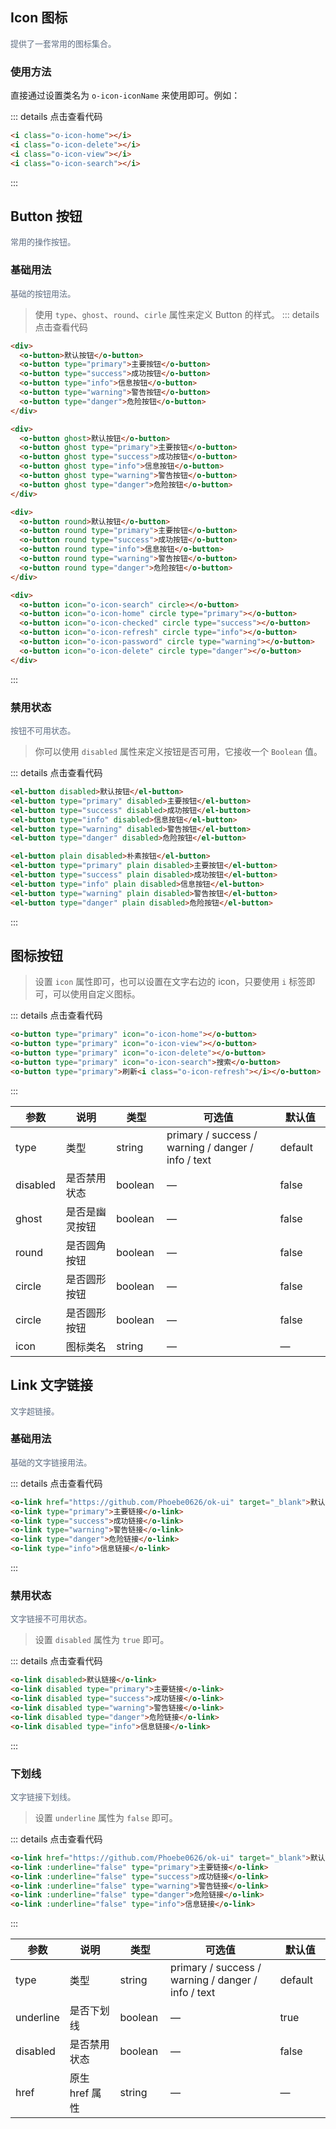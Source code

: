 ## Icon 图标
<font size="2" color="#5e6d82">提供了一套常用的图标集合。</font>

<h3>使用方法</h3>

直接通过设置类名为 `o-icon-iconName` 来使用即可。例如：
<ClientOnly>
  <icon-demo></icon-demo>
</ClientOnly>

::: details 点击查看代码
```html
<i class="o-icon-home"></i>
<i class="o-icon-delete"></i>
<i class="o-icon-view"></i>
<i class="o-icon-search"></i>
```
:::



## Button 按钮
<font size="2" color="#5e6d82">常用的操作按钮。</font>

<h3>基础用法</h3>

<font size="2" color="#5e6d82">基础的按钮用法。</font>
<ClientOnly>
  <button-demo-1></button-demo-1>
</ClientOnly>
> 使用 `type`、`ghost`、`round`、`cirle` 属性来定义 Button 的样式。
::: details 点击查看代码
```html
<div>
  <o-button>默认按钮</o-button>
  <o-button type="primary">主要按钮</o-button>
  <o-button type="success">成功按钮</o-button>
  <o-button type="info">信息按钮</o-button>
  <o-button type="warning">警告按钮</o-button>
  <o-button type="danger">危险按钮</o-button>
</div>

<div>
  <o-button ghost>默认按钮</o-button>
  <o-button ghost type="primary">主要按钮</o-button>
  <o-button ghost type="success">成功按钮</o-button>
  <o-button ghost type="info">信息按钮</o-button>
  <o-button ghost type="warning">警告按钮</o-button>
  <o-button ghost type="danger">危险按钮</o-button>
</div>

<div>
  <o-button round>默认按钮</o-button>
  <o-button round type="primary">主要按钮</o-button>
  <o-button round type="success">成功按钮</o-button>
  <o-button round type="info">信息按钮</o-button>
  <o-button round type="warning">警告按钮</o-button>
  <o-button round type="danger">危险按钮</o-button>
</div>

<div>
  <o-button icon="o-icon-search" circle></o-button>
  <o-button icon="o-icon-home" circle type="primary"></o-button>
  <o-button icon="o-icon-checked" circle type="success"></o-button>
  <o-button icon="o-icon-refresh" circle type="info"></o-button>
  <o-button icon="o-icon-password" circle type="warning"></o-button>
  <o-button icon="o-icon-delete" circle type="danger"></o-button>
</div>
```
:::

<h3>禁用状态</h3>

<font size="2" color="#5e6d82">按钮不可用状态。</font>
<ClientOnly>
  <button-demo-2></button-demo-2>
</ClientOnly>

> 你可以使用 `disabled` 属性来定义按钮是否可用，它接收一个 `Boolean` 值。

::: details 点击查看代码
```html
<el-button disabled>默认按钮</el-button>
<el-button type="primary" disabled>主要按钮</el-button>
<el-button type="success" disabled>成功按钮</el-button>
<el-button type="info" disabled>信息按钮</el-button>
<el-button type="warning" disabled>警告按钮</el-button>
<el-button type="danger" disabled>危险按钮</el-button>

<el-button plain disabled>朴素按钮</el-button>
<el-button type="primary" plain disabled>主要按钮</el-button>
<el-button type="success" plain disabled>成功按钮</el-button>
<el-button type="info" plain disabled>信息按钮</el-button>
<el-button type="warning" plain disabled>警告按钮</el-button>
<el-button type="danger" plain disabled>危险按钮</el-button>
```
:::

<h2>图标按钮</h2>

<ClientOnly>
  <button-demo-3 />
</ClientOnly>

> 设置 `icon` 属性即可，也可以设置在文字右边的 icon，只要使用 `i` 标签即可，可以使用自定义图标。

::: details 点击查看代码
```html
<o-button type="primary" icon="o-icon-home"></o-button>
<o-button type="primary" icon="o-icon-view"></o-button>
<o-button type="primary" icon="o-icon-delete"></o-button>
<o-button type="primary" icon="o-icon-search">搜索</o-button>
<o-button type="primary">刷新<i class="o-icon-refresh"></i></o-button>
```
:::

<table width="100%">
  <thead>
    <tr>
      <th>参数</th>
      <th>说明</th>
      <th>类型</th>
      <th>可选值</th>
      <th>默认值</th>
    </tr>
  </thead>
  <tbody>
  <tr>
      <td width="16%">type</td>
      <td width="16%">类型</td>
      <td width="16%">string</td>
      <td>primary / success / warning / danger / info / text</td>
      <td width="16%">default</td>
    </tr>
    <tr>
      <td>disabled</td>
      <td>是否禁用状态</td>
      <td>boolean</td>
      <td>—</td>
      <td>false</td>
    </tr>
    <tr>
      <td>ghost</td>
      <td>是否是幽灵按钮</td>
      <td>boolean</td>
      <td>—</td>
      <td>false</td>
    </tr>
    <tr>
      <td>round</td>
      <td>是否圆角按钮</td>
      <td>boolean</td>
      <td>—</td>
      <td>false</td>
    </tr>
    <tr>
      <td>circle</td>
      <td>是否圆形按钮</td>
      <td>boolean</td>
      <td>—</td>
      <td>false</td>
    </tr>
    <tr>
      <td>circle</td>
      <td>是否圆形按钮</td>
      <td>boolean</td>
      <td>—</td>
      <td>false</td>
    </tr>
    <tr>
      <td>icon</td>
      <td>图标类名</td>
      <td>string</td>
      <td>—</td>
      <td>—</td>
    </tr>
  </tbody>
</table>

## Link 文字链接
<font size="2" color="#5e6d82">文字超链接。</font>

<h3>基础用法</h3>

<font size="2" color="#5e6d82">基础的文字链接用法。</font>

<ClientOnly>
  <link-demo-1 />
</ClientOnly>

::: details 点击查看代码
```html
<o-link href="https://github.com/Phoebe0626/ok-ui" target="_blank">默认链接</o-link>
<o-link type="primary">主要链接</o-link>
<o-link type="success">成功链接</o-link>
<o-link type="warning">警告链接</o-link>
<o-link type="danger">危险链接</o-link>
<o-link type="info">信息链接</o-link>
```
:::

<h3>禁用状态</h3>

<font size="2" color="#5e6d82">文字链接不可用状态。</font>

<ClientOnly>
  <link-demo-2 />
</ClientOnly>

> 设置 `disabled` 属性为 `true` 即可。

::: details 点击查看代码
```html
<o-link disabled>默认链接</o-link>
<o-link disabled type="primary">主要链接</o-link>
<o-link disabled type="success">成功链接</o-link>
<o-link disabled type="warning">警告链接</o-link>
<o-link disabled type="danger">危险链接</o-link>
<o-link disabled type="info">信息链接</o-link>
```
:::

<h3>下划线</h3>

<font size="2" color="#5e6d82">文字链接下划线。</font>

<ClientOnly>
  <link-demo-3 />
</ClientOnly>

> 设置 `underline` 属性为 `false` 即可。

::: details 点击查看代码
```html 
<o-link href="https://github.com/Phoebe0626/ok-ui" target="_blank">默认链接</o-link>
<o-link :underline="false" type="primary">主要链接</o-link>
<o-link :underline="false" type="success">成功链接</o-link>
<o-link :underline="false" type="warning">警告链接</o-link>
<o-link :underline="false" type="danger">危险链接</o-link>
<o-link :underline="false" type="info">信息链接</o-link>
```
:::

<table width="100%">
  <thead>
    <tr>
      <th>参数</th>
      <th>说明</th>
      <th>类型</th>
      <th>可选值</th>
      <th>默认值</th>
    </tr>
  </thead>
  <tbody>
  <tr>
      <td width="16%">type</td>
      <td width="16%">类型</td>
      <td width="16%">string</td>
      <td>primary / success / warning / danger / info / text</td>
      <td width="16%">default</td>
    </tr>
    <tr>
      <td>underline</td>
      <td>是否下划线</td>
      <td>boolean</td>
      <td>—</td>
      <td>true</td>
    </tr>
    <tr>
      <td>disabled</td>
      <td>是否禁用状态</td>
      <td>boolean</td>
      <td>—</td>
      <td>false</td>
    </tr>
    <tr>
      <td>href</td>
      <td>原生 href 属性</td>
      <td>string</td>
      <td>—</td>
      <td>—</td>
    </tr>
  </tbody>
</table>
